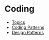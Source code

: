 # Coding

- [Topics](https://github.com/r-shreesha/Interview-Prep/blob/main/Coding/topic.md)
- [Coding Patterns](https://github.com/r-shreesha/Interview-Prep/blob/main/Coding/coding_patterns.md)
- [Design Patterns](https://github.com/r-shreesha/Interview-Prep/blob/main/Coding/design_patterns.md)

